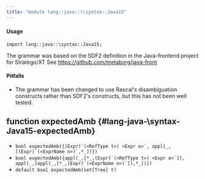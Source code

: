 ```yaml
---
title: "module lang::java::\\syntax::Java15"
---
```


#### Usage

`import lang::java::\syntax::Java15;`

The grammar was based on the SDF2 definition in the  Java-frontend project for Stratego/XT 
See https://github.com/metaborg/java-front

#### Pitfalls

* The grammar has been changed to use Rascal's disambiguation constructs rather than SDF2's constructs,
but this has not been well tested. 

## function expectedAmb {#lang-java-\syntax-Java15-expectedAmb}

* ``bool expectedAmb({(Expr)`(<RefType t>) <Expr e>`, appl(_,[(Expr)`(<ExprName n>)`,*_])})``
* ``bool expectedAmb({appl(_,[*_,(Expr)`(<RefType t>) <Expr e>`]), appl(_,[appl(_,[*_,(Expr)`(<ExprName n>)`]),*_])})``
* ``default bool expectedAmb(set[Tree] t)``

